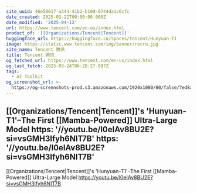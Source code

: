 ```yaml
---
site_uuid: 46e58617-a344-41b2-b10d-0744da1c6cfc
date_created: 2025-03-22T00:00:00.000Z
date_modified: '2025-04-12'
url: https://www.tencent.com/en-us/index.html
product_of: '[[Organizations/Tencent|Tencent]]'
huggingface_url: https://huggingface.co/spaces/tencent/Hunyuan-T1
image: https://static.www.tencent.com/img/banner/recru.jpg
site_name: Tencent 腾讯
title: Tencent 腾讯
og_fetched_url: https://www.tencent.com/en-us/index.html
og_last_fetch: 2025-03-24T06:28:27.097Z
tags:
  - AI-Toolkit
og_screenshot_url: >-
  https://og-screenshots-prod.s3.amazonaws.com/1920x1080/80/false/7ed8a4463a8b713b1efa34455a4da90f1ff0f8587b207fef691134f8a3960e5c.jpeg
---
```












































[[Organizations/Tencent|Tencent]]'s 'Hunyuan-T1'–The First [[Mamba-Powered]] Ultra-Large Model
https: '//youtu.be/l0eIAv8BU2E?si=vsGMH3lfyh6NIT7B'
https: '//youtu.be/l0eIAv8BU2E?si=vsGMH3lfyh6NIT7B'
---
[[Organizations/Tencent|Tencent]]'s 'Hunyuan-T1'–The First [[Mamba-Powered]] Ultra-Large Model
https://youtu.be/l0eIAv8BU2E?si=vsGMH3lfyh6NIT7B